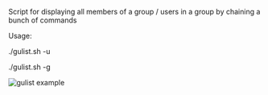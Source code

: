 Script for displaying all members of a group / users in a group by chaining a bunch of commands

Usage:

./gulist.sh -u <username>

./gulist.sh -g <groupname>

![gulist example](http://i.imgur.com/1xw7p5i.jpg)
